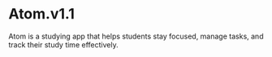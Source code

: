 # Atom.v1.1
 Atom is a studying app that helps students stay focused, manage tasks, and track their study time effectively.
